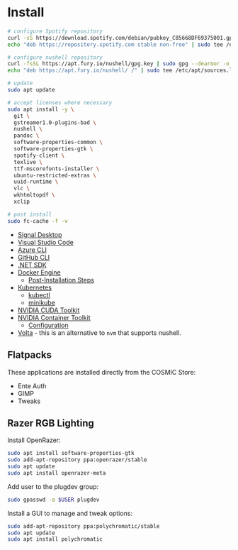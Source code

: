 # Install

```sh
# configure Spotify repository
curl -sS https://download.spotify.com/debian/pubkey_C85668DF69375001.gpg | sudo gpg --dearmor --yes -o /etc/apt/trusted.gpg.d/spotify.gpg
echo "deb https://repository.spotify.com stable non-free" | sudo tee /etc/apt/sources.list.d/spotify.list

# configure nushell repository
curl -fsSL https://apt.fury.io/nushell/gpg.key | sudo gpg --dearmor -o /etc/apt/trusted.gpg.d/fury-nushell.gpg
echo "deb https://apt.fury.io/nushell/ /" | sudo tee /etc/apt/sources.list.d/fury.list

# update
sudo apt update

# accept licenses where necessary
sudo apt install -y \
  git \
  gstreamer1.0-plugins-bad \
  nushell \
  pandoc \
  software-properties-common \
  software-properties-gtk \
  spotify-client \
  texlive \
  ttf-mscorefonts-installer \
  ubuntu-restricted-extras \
  uuid-runtime \
  vlc \
  wkhtmltopdf \
  xclip

# post install
sudo fc-cache -f -v
```

- [Signal Desktop](https://signal.org/download/#)
- [Visual Studio Code](https://code.visualstudio.com/)
- [Azure CLI](https://learn.microsoft.com/en-us/cli/azure/install-azure-cli-linux?pivots=apt#option-2-step-by-step-installation-instructions)
- [GitHub CLI](https://github.com/cli/cli/blob/trunk/docs/install_linux.md)
- [.NET SDK](https://learn.microsoft.com/en-us/dotnet/core/install/linux-scripted-manual#scripted-install)
- [Docker Engine](https://docs.docker.com/engine/install/ubuntu/)
  - [Post-Installation Steps](https://docs.docker.com/engine/install/linux-postinstall/)
- [Kubernetes](https://kubernetes.io/docs/tasks/tools/)
  - [kubectl](https://kubernetes.io/docs/tasks/tools/install-kubectl-linux/)
  - [minikube](https://minikube.sigs.k8s.io/docs/start/?arch=%2Flinux%2Fx86-64%2Fstable%2Fbinary+download)
- [NVIDIA CUDA Toolkit](https://developer.nvidia.com/cuda-downloads)
- [NVIDIA Container Toolkit](https://docs.nvidia.com/datacenter/cloud-native/container-toolkit/latest/install-guide.html)
  - [Configuration](https://docs.nvidia.com/datacenter/cloud-native/container-toolkit/latest/install-guide.html#configuration)
- [Volta](https://volta.sh/) - this is an alternative to `nvm` that supports nushell.

## Flatpacks

These applications are installed directly from the COSMIC Store:

- Ente Auth
- GIMP
- Tweaks

## Razer RGB Lighting

Install OpenRazer:

```sh
sudo apt install software-properties-gtk
sudo add-apt-repository ppa:openrazer/stable
sudo apt update
sudo apt install openrazer-meta
```

Add user to the plugdev group:

```sh
sudo gpasswd -a $USER plugdev
```

Install a GUI to manage and tweak options:

```sh
sudo add-apt-repository ppa:polychromatic/stable
sudo apt update
sudo apt install polychromatic
```